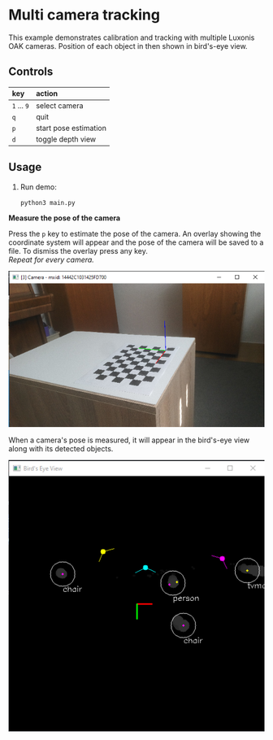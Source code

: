 # Multi camera tracking
This example demonstrates calibration and tracking with multiple Luxonis OAK cameras. Position of each object in then shown in bird's-eye view. 

## Controls
| key 			| action
| :---			| :---			|
| `1` ... `9` 	| select camera |
| `q`			| quit 			|
| `p`			| start pose estimation |
| `d`			| toggle depth view |


## Usage
1. Run demo: 
    ``` 
    python3 main.py
    ```

**Measure the pose of the camera**

Press the `p` key to estimate the pose of the camera. An overlay showing the coordinate system will appear and the pose of the camera will be saved to a file. To dismiss the overlay press any key. \
*Repeat for every camera.* 

![pose estimation](img/pose.png)

When a camera's pose is measured, it will appear in the bird's-eye view along with its detected objects.

![bird's-eye view](img/birdseye.png)

